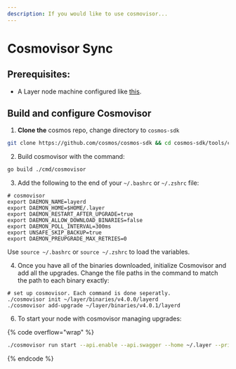 ```yaml
---
description: If you would like to use cosmovisor...
---
```


# Cosmovisor Sync

## Prerequisites:

* A Layer node machine configured like [this](./).

## Build and configure Cosmovisor

1. **Clone the** cosmos repo, change directory to `cosmos-sdk`

```sh
git clone https://github.com/cosmos/cosmos-sdk && cd cosmos-sdk/tools/cosmovisor
```

2. Build cosmovisor with the command:

```sh
go build ./cmd/cosmovisor
```

3. Add the following to the end of your `~/.bashrc` or `~/.zshrc` file:

```
# cosmovisor
export DAEMON_NAME=layerd
export DAEMON_HOME=$HOME/.layer
export DAEMON_RESTART_AFTER_UPGRADE=true
export DAEMON_ALLOW_DOWNLOAD_BINARIES=false
export DAEMON_POLL_INTERVAL=300ms
export UNSAFE_SKIP_BACKUP=true
export DAEMON_PREUPGRADE_MAX_RETRIES=0
```

Use  `source ~/.bashrc` or `source ~/.zshrc` to load the variables.

4. Once you have all of the binaries downloaded, initialize Cosmovisor and add all the upgrades. Change the file paths in the command to match the path to each binary exactly:

```shell
# set up cosmovisor. Each command is done seperatly.
./cosmovisor init ~/layer/binaries/v4.0.0/layerd
./cosmovisor add-upgrade ~/layer/binaries/v4.0.1/layerd
```

6. To start your node with cosmovisor managing upgrades:

{% code overflow="wrap" %}
```sh
./cosmovisor run start --api.enable --api.swagger --home ~/.layer --price-daemon-enabled=false --panic-on-daemon-failure-enabled=false --key-name YOUR_ACCOUNT_NAME
```
{% endcode %}
